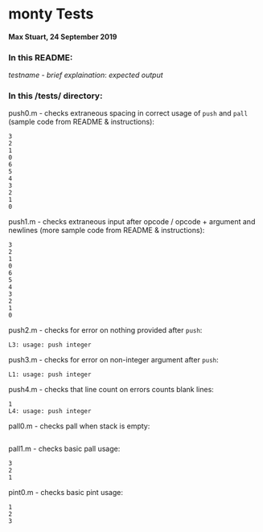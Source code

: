 # monty Tests
#### Max Stuart, 24 September 2019


### In this README:

_testname_ - _brief explaination_:
_expected output_

### In this /tests/ directory:

push0.m - checks extraneous spacing in correct usage of `push` and `pall` (sample code from README & instructions):
```
3
2
1
0
6
5
4
3
2
1
0
```

push1.m - checks extraneous input after opcode / opcode + argument and newlines (more sample code from README & instructions):
```
3
2
1
0
6
5
4
3
2
1
0
```

push2.m - checks for error on nothing provided after `push`:
```
L3: usage: push integer
```

push3.m - checks for error on non-integer argument after `push`:
```
L1: usage: push integer
```

push4.m - checks that line count on errors counts blank lines:
```
1
L4: usage: push integer
```

pall0.m - checks pall when stack is empty:
```

```

pall1.m - checks basic pall usage:
```
3
2
1
```

pint0.m - checks basic pint usage:
```
1
2
3
```

